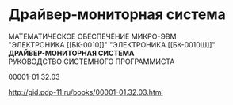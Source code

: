 # Драйвер-мониторная система

МАТЕМАТИЧЕСКОЕ ОБЕСПЕЧЕНИЕ МИКРО-ЭВМ  
"ЭЛЕКТРОНИКА [[БК-0010]]" "ЭЛЕКТРОНИКА [[БК-0010Ш]]"  
**ДРАЙВЕР-МОНИТОРНАЯ СИСТЕМА**  
РУКОВОДСТВО СИСТЕМНОГО ПРОГРАММИСТА

00001-01.32.03

http://gid.pdp-11.ru/books/00001-01.32.03.html

